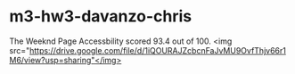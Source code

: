# m3-hw3-davanzo-chris
The Weeknd Page
Accessbility scored 93.4 out of 100.
<img src="https://drive.google.com/file/d/1iQOURAJZcbcnFaJvMU9OvfThjv66r1M6/view?usp=sharing"</img>
